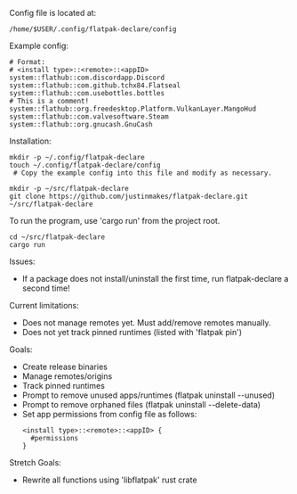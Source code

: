 Config file is located at:
```
/home/$USER/.config/flatpak-declare/config
```

Example config:
```
# Format:
# <install type>::<remote>::<appID>
system::flathub::com.discordapp.Discord
system::flathub::com.github.tchx84.Flatseal
system::flathub::com.usebottles.bottles
# This is a comment!
system::flathub::org.freedesktop.Platform.VulkanLayer.MangoHud
system::flathub::com.valvesoftware.Steam
system::flathub::org.gnucash.GnuCash
```

Installation:
``` 
mkdir -p ~/.config/flatpak-declare
touch ~/.config/flatpak-declare/config
 # Copy the example config into this file and modify as necessary.

mkdir -p ~/src/flatpak-declare
git clone https://github.com/justinmakes/flatpak-declare.git ~/src/flatpak-declare
```

To run the program, use 'cargo run' from the project root.
```
cd ~/src/flatpak-declare
cargo run
```

Issues:
- If a package does not install/uninstall the first time, run flatpak-declare a second time!

Current limitations:
- Does not manage remotes yet. Must add/remove remotes manually.
- Does not yet track pinned runtimes (listed with 'flatpak pin')

Goals:
- Create release binaries
- Manage remotes/origins
- Track pinned runtimes
- Prompt to remove unused apps/runtimes (flatpak uninstall --unused)
- Prompt to remove orphaned files (flatpak uninstall --delete-data)
- Set app permissions from config file as follows:
  ```
  <install type>::<remote>::<appID> {
    #permissions
  }
  ```

Stretch Goals:
- Rewrite all functions using 'libflatpak' rust crate
